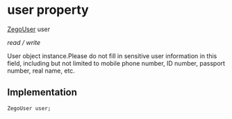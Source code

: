 


# user property







[ZegoUser](../../zego_uikit_prebuilt_live_audio_room/ZegoUser-class.md) user
  
_<span class="feature">read / write</span>_



<p>User object instance.Please do not fill in sensitive user information in this field, including but not limited to mobile phone number, ID number, passport number, real name, etc.</p>



## Implementation

```dart
ZegoUser user;
```








